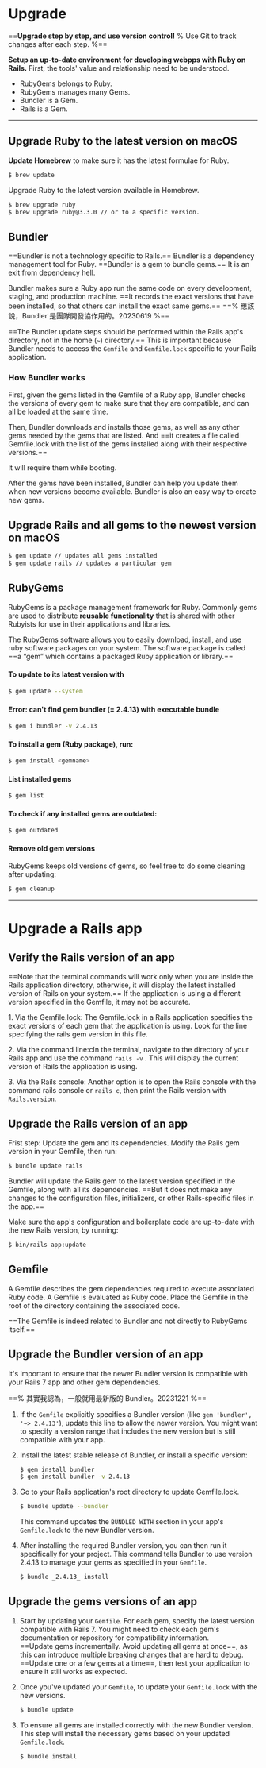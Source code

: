 # Upgrade



==**Upgrade step by step, and use version control!** % Use Git to track changes after each step. %==

**Setup an up-to-date environment for developing webpps with Ruby on Rails.** First, the tools' value and relationship need to be understood.

- RubyGems belongs to Ruby. 
- RubyGems manages many Gems.
- Bundler is a Gem.
- Rails is a Gem.





****

## Upgrade Ruby to the latest version on macOS

**Update Homebrew** to make sure it has the latest formulae for Ruby.&#x20;

```bash
$ brew update
```

Upgrade Ruby to the latest version available in Homebrew.

```bash
$ brew upgrade ruby
$ brew upgrade ruby@3.3.0 // or to a specific version.
```



## Bundler

==Bundler is not a technology specific to Rails.== Bundler is a dependency management tool for Ruby. ==Bundler is a gem to bundle gems.== It is an exit from dependency hell.&#x20;

Bundler makes sure a Ruby app run the same code on every development, staging, and production machine. ==It records the exact versions that have been installed, so that others can install the exact same gems.== ==% 應該說，Bundler 是團隊開發協作用的。20230619 %==

==The Bundler update steps should be performed within the Rails app's directory, not in the home (`~`) directory.== This is important because Bundler needs to access the `Gemfile` and `Gemfile.lock` specific to your Rails application.

### How Bundler works

First, given the gems listed in the Gemfile of a Ruby app, Bundler checks the versions of every gem to make sure that they are compatible, and can all be loaded at the same time.

Then, Bundler downloads and installs those gems, as well as any other gems needed by the gems that are listed.  And ==it creates a file called Gemfile.lock with the list of the gems installed along with their respective versions.==

It will require them while booting.

After the gems have been installed, Bundler can help you update them when new versions become available. Bundler is also an easy way to create new gems.&#x20;



## Upgrade Rails and all gems to the newest version on macOS 

```bash
$ gem update // updates all gems installed
$ gem update rails // updates a particular gem
```



## RubyGems

RubyGems is a package management framework for Ruby. Commonly gems are used to distribute **reusable functionality** that is shared with other Rubyists for use in their applications and libraries.

The RubyGems software allows you to easily download, install, and use ruby software packages on your system. The software package is called ==a “gem” which contains a packaged Ruby application or library.==

#### To update to its latest version with

```bash
$ gem update --system
````

#### Error: can't find gem bundler (= 2.4.13) with executable bundle

```bash
$ gem i bundler -v 2.4.13
````

#### To install a gem (Ruby package), run:

```bash
$ gem install <gemname>
```

#### List installed gems

```bash
$ gem list
```

#### To check if any installed gems are outdated:

```bash
$ gem outdated
```

#### Remove old gem versions

RubyGems keeps old versions of gems, so feel free to do some cleaning after updating:

```bash
$ gem cleanup
```



****

# Upgrade a Rails app



## Verify the Rails version of an app

==Note that the terminal commands will work only when you are inside the Rails application directory, otherwise, it will display the latest installed version of Rails on your system.== If the application is using a different version specified in the Gemfile, it may not be accurate.

1\. Via the Gemfile.lock: The Gemfile.lock in a Rails application specifies the exact versions of each gem that the application is using. Look for the line specifying the rails gem version in this file.

2\. Via the command line:cIn the terminal, navigate to the directory of your Rails app and use the command `rails -v` . This will display the current version of Rails the application is using.

3\. Via the Rails console: Another option is to open the Rails console with the command rails console or `rails c`, then print the Rails version with `Rails.version`.

## Upgrade the Rails version of an app

Frist step: Update the gem and its dependencies. Modify the Rails gem version in your Gemfile, then run:

```bash
$ bundle update rails
```

Bundler will update the Rails gem to the latest version specified in the Gemfile, along with all its dependencies. ==But it does not make any changes to the configuration files, initializers, or other Rails-specific files in the app.==

Make sure the app's configuration and boilerplate code are up-to-date with the new Rails version, by running:

```bash
$ bin/rails app:update
```

## Gemfile

A Gemfile describes the gem dependencies required to execute associated Ruby code. A Gemfile is evaluated as Ruby code. Place the Gemfile in the root of the directory containing the associated code.

==The Gemfile is indeed related to Bundler and not directly to RubyGems itself.==



## Upgrade the Bundler version of an app

It's important to ensure that the newer Bundler version is compatible with your Rails 7 app and other gem dependencies.&#x20;

==% 其實我認為，一般就用最新版的 Bundler。20231221 %==

1. If the `Gemfile` explicitly specifies a Bundler version (like `gem 'bundler', '~> 2.4.13'`), update this line to allow the newer version. You might want to specify a version range that includes the new version but is still compatible with your app.
2.  Install the latest stable release of Bundler, or install a specific version:

    ```bash
    $ gem install bundler
    $ gem install bundler -v 2.4.13
    ```
3.  Go to your Rails application's root directory to update Gemfile.lock.

    ```bash
    $ bundle update --bundler
    ```

    This command updates the `BUNDLED WITH` section in your app's `Gemfile.lock` to the new Bundler version.
4.  After installing the required Bundler version, you can then run it specifically for your project. This command tells Bundler to use version 2.4.13 to manage your gems as specified in your `Gemfile`.

    ```bash
    $ bundle _2.4.13_ install
    ```



## Upgrade the gems versions of an app&#x20;

1. Start by updating your `Gemfile`. For each gem, specify the latest version compatible with Rails 7. You might need to check each gem's documentation or repository for compatibility information.\
   ==Update  gems incrementally. Avoid updating all gems at once==, as this can introduce multiple breaking changes that are hard to debug. ==Update one or a few gems at a time==, then test your application to ensure it still works as expected.
2.  Once you've updated your `Gemfile`,  to update your `Gemfile.lock` with the new versions.

    ```bash
    $ bundle update
    ```


3.  To ensure all gems are installed correctly with the new Bundler version. This step will install the necessary gems based on your updated `Gemfile.lock`.

    ```bash
    $ bundle install
    ```

